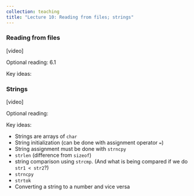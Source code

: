```yaml
---
collection: teaching
title: "Lecture 10: Reading from files; strings"
---
```


### Reading from files
[video]

Optional reading: 6.1

Key ideas:

### Strings
[video]

Optional reading:

Key ideas:
* Strings are arrays of `char`
* String initialization (can be done with assignment operator `=`)
* String assignment must be done with `strncpy`
* `strlen` (difference from `sizeof`)
* string comparison using `strcmp`. (And what is being compared if we do `str1 <
	str2`?)
* `strncpy`
* `strtok`
* Converting a string to a number and vice versa

